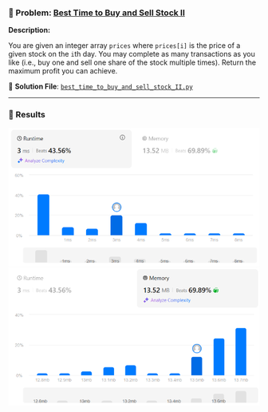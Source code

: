 ### 🎯 Problem: [Best Time to Buy and Sell Stock II](https://leetcode.com/problems/best-time-to-buy-and-sell-stock-ii/)

**Description:**

You are given an integer array `prices` where `prices[i]` is the price of a given stock on the `i`th day. You may complete as many transactions as you like (i.e., buy one and sell one share of the stock multiple times). Return the maximum profit you can achieve.

📂 **Solution File**: [`best_time_to_buy_and_sell_stock_II.py`](best_time_to_buy_and_sell_stock_II.py)

---

### 📸 Results

![Result](images/result.png)      
![Result 1](images/result_1.png)
